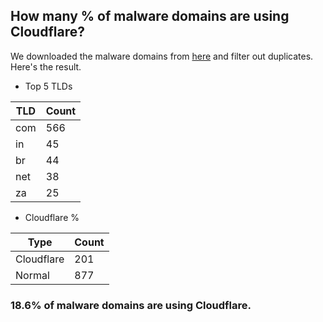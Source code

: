## How many % of malware domains are using Cloudflare?


We downloaded the malware domains from [here](https://urlhaus.abuse.ch) and filter out duplicates.
Here's the result.


[//]: # (start replacement)


- Top 5 TLDs

| TLD | Count |
| --- | --- |
| com | 566 |
| in | 45 |
| br | 44 |
| net | 38 |
| za | 25 |


- Cloudflare %

| Type | Count |
| --- | --- |
| Cloudflare | 201 |
| Normal | 877 |


### 18.6% of malware domains are using Cloudflare.